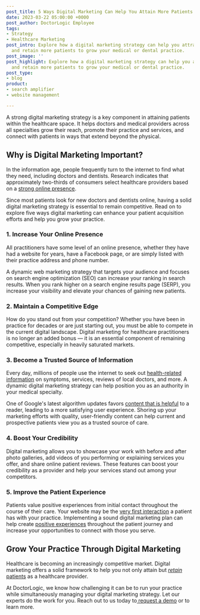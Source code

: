 ```yaml
---
post_title: 5 Ways Digital Marketing Can Help You Attain More Patients
date: 2023-03-22 05:00:00 +0000
post_author: DoctorLogic Employee
tags:
- Strategy
- Healthcare Marketing
post_intro: Explore how a digital marketing strategy can help you attract, attain,
  and retain more patients to grow your medical or dental practice.
post_image: ''
post_highlight: Explore how a digital marketing strategy can help you attract, attain,
  and retain more patients to grow your medical or dental practice.
post_type:
- blog
product:
- search amplifier
- website management

---
```

A strong digital marketing strategy is a key component in attaining patients within the healthcare space. It helps doctors and medical providers across all specialties grow their reach, promote their practice and services, and connect with patients in ways that extend beyond the physical.

## Why is Digital Marketing Important?

In the information age, people frequently turn to the internet to find what they need, including doctors and dentists. Research indicates that approximately two-thirds of consumers select healthcare providers based on a [strong online presence](https://www.prnewswire.com/news-releases/doctorcom-survey-reveals-that-nearly-2-out-of-3-patients-will-choose-a-provider-because-of-a-strong-online-presence-300649353.html).

Since most patients look for new doctors and dentists online, having a solid digital marketing strategy is essential to remain competitive. Read on to explore five ways digital marketing can enhance your patient acquisition efforts and help you grow your practice.

### 1. Increase Your Online Presence

All practitioners have some level of an online presence, whether they have had a website for years, have a Facebook page, or are simply listed with their practice address and phone number.

A dynamic web marketing strategy that targets your audience and focuses on search engine optimization (SEO) can increase your ranking in search results. When you rank higher on a search engine results page (SERP), you increase your visibility and elevate your chances of gaining new patients.

### 2. Maintain a Competitive Edge

How do you stand out from your competition? Whether you have been in practice for decades or are just starting out, you must be able to compete in the current digital landscape. Digital marketing for healthcare practitioners is no longer an added bonus — it is an essential component of remaining competitive, especially in heavily saturated markets.

### 3. Become a Trusted Source of Information

Every day, millions of people use the internet to seek out [health-related information](https://www.ncbi.nlm.nih.gov/pmc/articles/PMC8701665/#:\~:text=The%20situation%20in%20the%20US,reached%2074.4%25%20%5B15%5D.) on symptoms, services, reviews of local doctors, and more. A dynamic digital marketing strategy can help position you as an authority in your medical specialty.

One of Google's latest algorithm updates favors [content that is helpful](https://developers.google.com/search/updates/helpful-content-update) to a reader, leading to a more satisfying user experience. Shoring up your marketing efforts with quality, user-friendly content can help current and prospective patients view you as a trusted source of care.

### 4. Boost Your Credibility

Digital marketing allows you to showcase your work with before and after photo galleries, add videos of you performing or explaining services you offer, and share online patient reviews. These features can boost your credibility as a provider and help your services stand out among your competitors.

### 5. Improve the Patient Experience

Patients value positive experiences from initial contact throughout the course of their care. Your website may be the [very first interaction](https://doctorlogic.com/blog/patient-experience-marketing.html) a patient has with your practice. Implementing a sound digital marketing plan can help create [positive experiences](https://www.forbes.com/sites/forbesagencycouncil/2022/11/17/digital-patient-experience-in-healthcare-a-necessary-game-changer/?sh=36cfce895dac) throughout the patient journey and increase your opportunities to connect with those you serve.

## Grow Your Practice Through Digital Marketing

Healthcare is becoming an increasingly competitive market. Digital marketing offers a solid framework to help you not only attain but [_retain_ patients](https://doctorlogic.com/blog/patient-retention-in-healthcare.html) as a healthcare provider.

At DoctorLogic, we know how challenging it can be to run your practice while simultaneously managing your digital marketing strategy. Let our experts do the work for you. Reach out to us today to[ request a demo](https://growth.doctorlogic.com/get-a-demo) or to learn more.